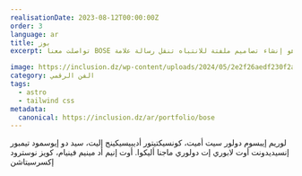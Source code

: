 ```yaml
---
realisationDate: 2023-08-12T00:00:00Z
order: 3
language: ar
title: بوز
excerpt: تواصلت معنا BOSE لتطوير فن رقمي وملصقات بصرية مؤثرة تتماشى مع المعايير العالية لجودة وابتكار علامتها التجارية. كان الهدف هو إنشاء تصاميم ملفتة للانتباه تنقل رسالة علامة BOSE بفاعلية وتجذب جمهورها المستهدف.

image: https://inclusion.dz/wp-content/uploads/2024/05/2e2f26aedf230f2a01866bc043fa522b.png
category: الفن الرقمي
tags:
  - astro
  - tailwind css
metadata:
  canonical: https://inclusion.dz/ar/portfolio/bose
---
```


لوريم إيبسوم دولور سيت أميت، كونسيكتيتور أديبيسيكينج إليت، سيد دو إيوسمود تيمبور إنسيديدونت أوت لابوري إت دولوري ماجنا أليكوا. أوت إنيم أد مينيم فينيام، كويز نوسترود إكسرسيتاشن
